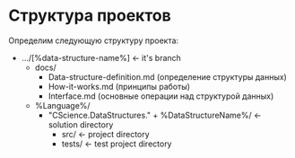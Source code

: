 # Структура проектов
Определим следующую структуру проекта:
- .../[%data-structure-name%] <- it's branch
    - docs/
        - Data-structure-definition.md (определение структуры данных)
        - How-it-works.md (принципы работы)
        - Interface.md (основные операции над структурой данных)
    - %Language%/
        - "CScience.DataStructures." + %DataStructureName%/ <- solution directory
            - src/ <- project directory
            - tests/ <- test project directory
